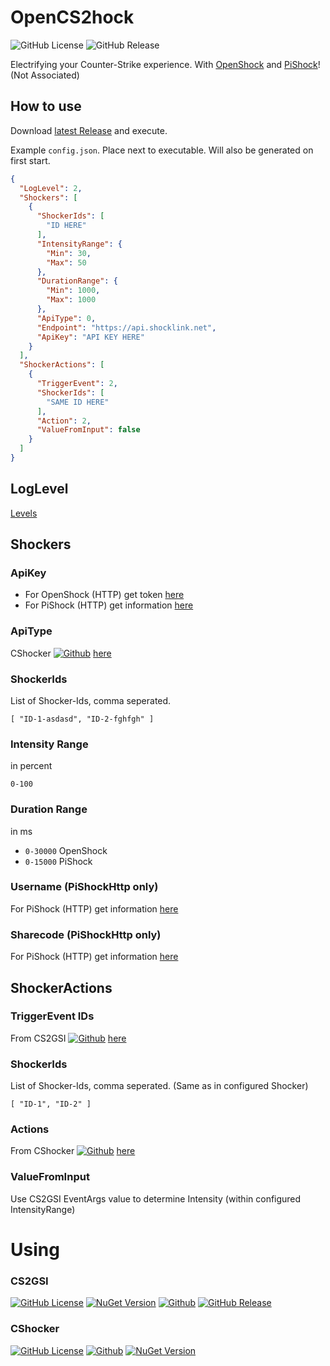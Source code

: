 ﻿# OpenCS2hock
![GitHub License](https://img.shields.io/github/license/c9glax/OpenCS2hock)
![GitHub Release](https://img.shields.io/github/v/release/c9glax/OpenCS2hock)

Electrifying your Counter-Strike experience. With [OpenShock](https://openshock.org/) and [PiShock](https://pishock.com/#/)! (Not Associated)

## How to use

Download [latest Release](https://github.com/C9Glax/OpenCS2hock/releases/latest) and execute.

Example `config.json`. Place next to executable. Will also be generated on first start.
```json
{
  "LogLevel": 2,
  "Shockers": [
    {
      "ShockerIds": [
        "ID HERE"
      ],
      "IntensityRange": {
        "Min": 30,
        "Max": 50
      },
      "DurationRange": {
        "Min": 1000,
        "Max": 1000
      },
      "ApiType": 0,
      "Endpoint": "https://api.shocklink.net",
      "ApiKey": "API KEY HERE"
    }
  ],
  "ShockerActions": [
    {
      "TriggerEvent": 2,
      "ShockerIds": [
        "SAME ID HERE"
      ],
      "Action": 2,
      "ValueFromInput": false
    }
  ]
}
```

## LogLevel 
[Levels](https://learn.microsoft.com/de-de/dotnet/api/microsoft.extensions.logging.loglevel?view=dotnet-plat-ext-8.0)

## Shockers

### ApiKey 
- For OpenShock (HTTP) get token [here](https://shocklink.net/#/dashboard/tokens)
- For PiShock (HTTP) get information [here](https://apidocs.pishock.com/#header-authenticating)

### ApiType
CShocker [![Github](https://img.shields.io/badge/Github-8A2BE2)](https://github.com/C9Glax/cshocker) [here](https://github.com/C9Glax/CShocker/blob/master/CShocker/Shockers/Abstract/ShockerApi.cs)

### ShockerIds
List of Shocker-Ids, comma seperated.

`[ "ID-1-asdasd", "ID-2-fghfgh" ]`

### Intensity Range
in percent

`0-100`

### Duration Range
in ms
- `0-30000` OpenShock
- `0-15000` PiShock

### Username (PiShockHttp only)
For PiShock (HTTP) get information [here](https://apidocs.pishock.com/#header-authenticating)

### Sharecode (PiShockHttp only)
For PiShock (HTTP) get information [here](https://apidocs.pishock.com/#header-authenticating)

## ShockerActions

### TriggerEvent IDs
From CS2GSI [![Github](https://img.shields.io/badge/Github-8A2BE2)](https://github.com/C9Glax/CS2GSI) [here](https://github.com/C9Glax/CS2GSI/blob/master/CS2GSI/CS2Event.cs)

### ShockerIds
List of Shocker-Ids, comma seperated. (Same as in configured Shocker)

`[ "ID-1", "ID-2" ]`

### Actions
From CShocker [![Github](https://img.shields.io/badge/Github-8A2BE2)](https://github.com/C9Glax/cshocker) [here](https://github.com/C9Glax/CShocker/blob/master/CShocker/Shockers/ControlAction.cs)

### ValueFromInput
Use CS2GSI EventArgs value to determine Intensity (within configured IntensityRange)

# Using
### CS2GSI
[![GitHub License](https://img.shields.io/github/license/c9glax/CS2GSI)](https://img.shields.io/github/license/c9glax/CS2GSI/LICENSE)
[![NuGet Version](https://img.shields.io/nuget/v/CS2GSI)](https://www.nuget.org/packages/CS2GSI/)
[![Github](https://img.shields.io/badge/Github-8A2BE2)](https://github.com/C9Glax/CS2GSI)
[![GitHub Release](https://img.shields.io/github/v/release/c9glax/CS2GSI)](https://github.com/C9Glax/CS2GSI/releases/latest)
### CShocker
[![GitHub License](https://img.shields.io/github/license/c9glax/cshocker)](https://github.com/C9Glax/CShocker)
[![Github](https://img.shields.io/badge/Github-8A2BE2)](https://github.com/C9Glax/cshocker)
[![NuGet Version](https://img.shields.io/nuget/v/CShocker)](https://shields.io/badges/nu-get-version)
